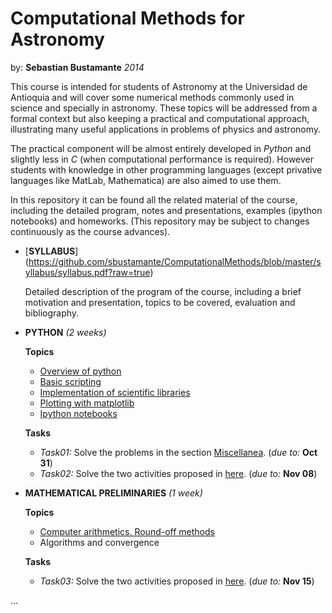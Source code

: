 Computational Methods for Astronomy
===================================
by: **Sebastian Bustamante** *2014*

This course is intended for students of Astronomy at the Universidad de Antioquia 
and will cover some numerical methods commonly used in science and specially in 
astronomy. These topics will be addressed from a formal context but also keeping 
a practical and computational approach, illustrating many useful applications in
problems of physics and astronomy.


The practical component will be almost entirely developed in *Python* and 
slightly less in *C* (when computational performance is required). 
However students with knowledge in other programming languages (except
privative languages like MatLab, Mathematica) are also aimed to use them.


In this repository it can be found all the related material of the course, 
including the detailed program, notes and presentations, examples (ipython 
notebooks) and homeworks. (This repository may be subject to changes continuously 
as the course advances).


*  [**SYLLABUS**]
    (https://github.com/sbustamante/ComputationalMethods/blob/master/syllabus/syllabus.pdf?raw=true)
    
    Detailed description of the program of the course, including a brief motivation and presentation, 
    topics to be covered, evaluation and bibliography.
    
*  **PYTHON** *(2 weeks)*
    
    **Topics**
    - [Overview of python](http://nbviewer.ipython.org/github/sbustamante/ComputationalMethods/blob/master/material/overview-python.ipynb)
    - [Basic scripting](http://nbviewer.ipython.org/github/sbustamante/ComputationalMethods/blob/master/material/basic-scripting.ipynb)
    - [Implementation of scientific libraries](http://nbviewer.ipython.org/github/sbustamante/ComputationalMethods/blob/master/material/scientific-libraries.ipynb)
    - [Plotting with matplotlib](http://nbviewer.ipython.org/github/sbustamante/ComputationalMethods/blob/master/material/matplotlib.ipynb)
    - [Ipython notebooks](http://nbviewer.ipython.org/github/sbustamante/ComputationalMethods/blob/master/material/ipython-notebooks.ipynb)
    
    **Tasks**
    - *Task01:* Solve the problems in the section [Miscellanea](http://nbviewer.ipython.org/github/sbustamante/ComputationalMethods/blob/master/material/basic-scripting.ipynb#Miscellanea). (*due to:* **Oct 31**)
    - *Task02:* Solve the two activities proposed in [here](http://nbviewer.ipython.org/github/sbustamante/ComputationalMethods/blob/master/activities/halos-catalog.ipynb). (*due to:* **Nov 08**)
    
*  **MATHEMATICAL PRELIMINARIES** *(1 week)*
    
    **Topics**
    - [Computer arithmetics. Round-off methods](http://nbviewer.ipython.org/github/sbustamante/ComputationalMethods/blob/master/material/computer-arithmetics.ipynb)
    - Algorithms and convergence
    
    **Tasks**
    - *Task03:* Solve the two activities proposed in [here](http://nbviewer.ipython.org/github/sbustamante/ComputationalMethods/blob/master/activities/binary-representation.ipynb). (*due to:* **Nov 15**)

...

